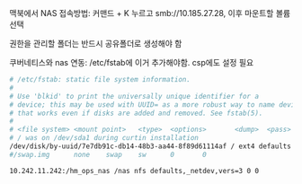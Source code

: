 맥북에서 NAS 접속방법: 커맨드 + K 누르고 smb://10.185.27.28, 이후 마운트할 볼륨 선택

권한을 관리할 폴더는 반드시 공유폴더로 생성해야 함

쿠버네티스와 nas 연동: /etc/fstab에 이거 추가해야함. csp에도 설정 필요

 ```bash
 # /etc/fstab: static file system information.
#
# Use 'blkid' to print the universally unique identifier for a
# device; this may be used with UUID= as a more robust way to name devices
# that works even if disks are added and removed. See fstab(5).
#
# <file system> <mount point>   <type>  <options>       <dump>  <pass>
# / was on /dev/sda1 during curtin installation
/dev/disk/by-uuid/7e7db91c-db14-48b3-aa44-8f89d61114af / ext4 defaults 0 1
#/swap.img      none    swap    sw      0       0

10.242.11.242:/hm_ops_nas /nas nfs defaults,_netdev,vers=3 0 0
 ```
